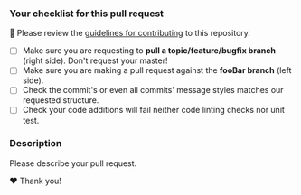 ### Your checklist for this pull request
🚨 Please review the [guidelines for contributing](../CONTRIBUTING.md) to this repository.

- [ ] Make sure you are requesting to **pull a topic/feature/bugfix branch** (right side). Don't request your master!
- [ ] Make sure you are making a pull request against the **fooBar branch** (left side).
- [ ] Check the commit's or even all commits' message styles matches our requested structure.
- [ ] Check your code additions will fail neither code linting checks nor unit test.

### Description
Please describe your pull request.

❤️ Thank you!
